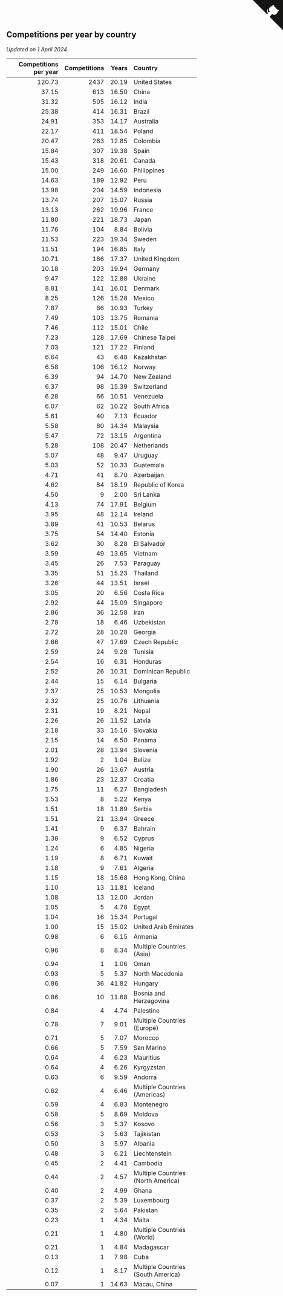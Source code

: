 ## Competitions per year by country

*Updated on  1 April 2024*

| Competitions per year | Competitions | Years | Country |
| ---: | ---: | ---: | :--- |
| 120.73 | 2437 | 20.19 | United States |
| 37.15 | 613 | 16.50 | China |
| 31.32 | 505 | 16.12 | India |
| 25.38 | 414 | 16.31 | Brazil |
| 24.91 | 353 | 14.17 | Australia |
| 22.17 | 411 | 18.54 | Poland |
| 20.47 | 263 | 12.85 | Colombia |
| 15.84 | 307 | 19.38 | Spain |
| 15.43 | 318 | 20.61 | Canada |
| 15.00 | 249 | 16.60 | Philippines |
| 14.63 | 189 | 12.92 | Peru |
| 13.98 | 204 | 14.59 | Indonesia |
| 13.74 | 207 | 15.07 | Russia |
| 13.13 | 262 | 19.96 | France |
| 11.80 | 221 | 18.73 | Japan |
| 11.76 | 104 | 8.84 | Bolivia |
| 11.53 | 223 | 19.34 | Sweden |
| 11.51 | 194 | 16.85 | Italy |
| 10.71 | 186 | 17.37 | United Kingdom |
| 10.18 | 203 | 19.94 | Germany |
| 9.47 | 122 | 12.88 | Ukraine |
| 8.81 | 141 | 16.01 | Denmark |
| 8.25 | 126 | 15.28 | Mexico |
| 7.87 | 86 | 10.93 | Turkey |
| 7.49 | 103 | 13.75 | Romania |
| 7.46 | 112 | 15.01 | Chile |
| 7.23 | 128 | 17.69 | Chinese Taipei |
| 7.03 | 121 | 17.22 | Finland |
| 6.64 | 43 | 6.48 | Kazakhstan |
| 6.58 | 106 | 16.12 | Norway |
| 6.39 | 94 | 14.70 | New Zealand |
| 6.37 | 98 | 15.39 | Switzerland |
| 6.28 | 66 | 10.51 | Venezuela |
| 6.07 | 62 | 10.22 | South Africa |
| 5.61 | 40 | 7.13 | Ecuador |
| 5.58 | 80 | 14.34 | Malaysia |
| 5.47 | 72 | 13.15 | Argentina |
| 5.28 | 108 | 20.47 | Netherlands |
| 5.07 | 48 | 9.47 | Uruguay |
| 5.03 | 52 | 10.33 | Guatemala |
| 4.71 | 41 | 8.70 | Azerbaijan |
| 4.62 | 84 | 18.19 | Republic of Korea |
| 4.50 | 9 | 2.00 | Sri Lanka |
| 4.13 | 74 | 17.91 | Belgium |
| 3.95 | 48 | 12.14 | Ireland |
| 3.89 | 41 | 10.53 | Belarus |
| 3.75 | 54 | 14.40 | Estonia |
| 3.62 | 30 | 8.28 | El Salvador |
| 3.59 | 49 | 13.65 | Vietnam |
| 3.45 | 26 | 7.53 | Paraguay |
| 3.35 | 51 | 15.23 | Thailand |
| 3.26 | 44 | 13.51 | Israel |
| 3.05 | 20 | 6.56 | Costa Rica |
| 2.92 | 44 | 15.09 | Singapore |
| 2.86 | 36 | 12.58 | Iran |
| 2.78 | 18 | 6.46 | Uzbekistan |
| 2.72 | 28 | 10.28 | Georgia |
| 2.66 | 47 | 17.69 | Czech Republic |
| 2.59 | 24 | 9.28 | Tunisia |
| 2.54 | 16 | 6.31 | Honduras |
| 2.52 | 26 | 10.31 | Dominican Republic |
| 2.44 | 15 | 6.14 | Bulgaria |
| 2.37 | 25 | 10.53 | Mongolia |
| 2.32 | 25 | 10.76 | Lithuania |
| 2.31 | 19 | 8.21 | Nepal |
| 2.26 | 26 | 11.52 | Latvia |
| 2.18 | 33 | 15.16 | Slovakia |
| 2.15 | 14 | 6.50 | Panama |
| 2.01 | 28 | 13.94 | Slovenia |
| 1.92 | 2 | 1.04 | Belize |
| 1.90 | 26 | 13.67 | Austria |
| 1.86 | 23 | 12.37 | Croatia |
| 1.75 | 11 | 6.27 | Bangladesh |
| 1.53 | 8 | 5.22 | Kenya |
| 1.51 | 18 | 11.89 | Serbia |
| 1.51 | 21 | 13.94 | Greece |
| 1.41 | 9 | 6.37 | Bahrain |
| 1.38 | 9 | 6.52 | Cyprus |
| 1.24 | 6 | 4.85 | Nigeria |
| 1.19 | 8 | 6.71 | Kuwait |
| 1.18 | 9 | 7.61 | Algeria |
| 1.15 | 18 | 15.68 | Hong Kong, China |
| 1.10 | 13 | 11.81 | Iceland |
| 1.08 | 13 | 12.00 | Jordan |
| 1.05 | 5 | 4.78 | Egypt |
| 1.04 | 16 | 15.34 | Portugal |
| 1.00 | 15 | 15.02 | United Arab Emirates |
| 0.98 | 6 | 6.15 | Armenia |
| 0.96 | 8 | 8.34 | Multiple Countries (Asia) |
| 0.94 | 1 | 1.06 | Oman |
| 0.93 | 5 | 5.37 | North Macedonia |
| 0.86 | 36 | 41.82 | Hungary |
| 0.86 | 10 | 11.68 | Bosnia and Herzegovina |
| 0.84 | 4 | 4.74 | Palestine |
| 0.78 | 7 | 9.01 | Multiple Countries (Europe) |
| 0.71 | 5 | 7.07 | Morocco |
| 0.66 | 5 | 7.59 | San Marino |
| 0.64 | 4 | 6.23 | Mauritius |
| 0.64 | 4 | 6.26 | Kyrgyzstan |
| 0.63 | 6 | 9.59 | Andorra |
| 0.62 | 4 | 6.46 | Multiple Countries (Americas) |
| 0.59 | 4 | 6.83 | Montenegro |
| 0.58 | 5 | 8.69 | Moldova |
| 0.56 | 3 | 5.37 | Kosovo |
| 0.53 | 3 | 5.63 | Tajikistan |
| 0.50 | 3 | 5.97 | Albania |
| 0.48 | 3 | 6.21 | Liechtenstein |
| 0.45 | 2 | 4.41 | Cambodia |
| 0.44 | 2 | 4.57 | Multiple Countries (North America) |
| 0.40 | 2 | 4.99 | Ghana |
| 0.37 | 2 | 5.39 | Luxembourg |
| 0.35 | 2 | 5.64 | Pakistan |
| 0.23 | 1 | 4.34 | Malta |
| 0.21 | 1 | 4.80 | Multiple Countries (World) |
| 0.21 | 1 | 4.84 | Madagascar |
| 0.13 | 1 | 7.98 | Cuba |
| 0.12 | 1 | 8.17 | Multiple Countries (South America) |
| 0.07 | 1 | 14.63 | Macau, China |


<a href="https://github.com/jonatanklosko/wca_statistics" class="github-corner" aria-label="View source on Github"><svg width="80" height="80" viewBox="0 0 250 250" style="fill:#151513; color:#fff; position: absolute; top: 0; border: 0; right: 0;" aria-hidden="true"><path d="M0,0 L115,115 L130,115 L142,142 L250,250 L250,0 Z"></path><path d="M128.3,109.0 C113.8,99.7 119.0,89.6 119.0,89.6 C122.0,82.7 120.5,78.6 120.5,78.6 C119.2,72.0 123.4,76.3 123.4,76.3 C127.3,80.9 125.5,87.3 125.5,87.3 C122.9,97.6 130.6,101.9 134.4,103.2" fill="currentColor" style="transform-origin: 130px 106px;" class="octo-arm"></path><path d="M115.0,115.0 C114.9,115.1 118.7,116.5 119.8,115.4 L133.7,101.6 C136.9,99.2 139.9,98.4 142.2,98.6 C133.8,88.0 127.5,74.4 143.8,58.0 C148.5,53.4 154.0,51.2 159.7,51.0 C160.3,49.4 163.2,43.6 171.4,40.1 C171.4,40.1 176.1,42.5 178.8,56.2 C183.1,58.6 187.2,61.8 190.9,65.4 C194.5,69.0 197.7,73.2 200.1,77.6 C213.8,80.2 216.3,84.9 216.3,84.9 C212.7,93.1 206.9,96.0 205.4,96.6 C205.1,102.4 203.0,107.8 198.3,112.5 C181.9,128.9 168.3,122.5 157.7,114.1 C157.9,116.9 156.7,120.9 152.7,124.9 L141.0,136.5 C139.8,137.7 141.6,141.9 141.8,141.8 Z" fill="currentColor" class="octo-body"></path></svg></a><style>.github-corner:hover .octo-arm{animation:octocat-wave 560ms ease-in-out}@keyframes octocat-wave{0%,100%{transform:rotate(0)}20%,60%{transform:rotate(-25deg)}40%,80%{transform:rotate(10deg)}}@media (max-width:500px){.github-corner:hover .octo-arm{animation:none}.github-corner .octo-arm{animation:octocat-wave 560ms ease-in-out}}</style>
